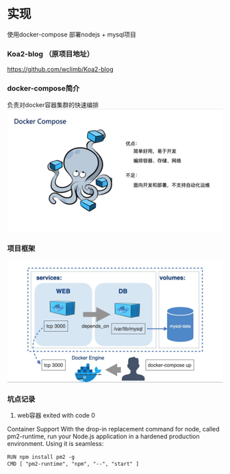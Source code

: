 # 实现
 使用docker-compose 部署nodejs + mysql项目
### Koa2-blog （原项目地址）
https://github.com/wclimb/Koa2-blog

### docker-compose简介
负责对docker容器集群的快速编排
![dockerCompose](https://github.com/lydiafork/koa-blog/raw/master/images/WechatIMG81.jpeg)

### 项目框架
![架构](https://github.com/lydiafork/koa-blog/raw/master/images/WechatIMG82.jpeg)

### 坑点记录
1. web容器 exited with code 0

Container Support
With the drop-in replacement command for node, called pm2-runtime, run your Node.js application in a hardened production environment. Using it is seamless:
```
RUN npm install pm2 -g
CMD [ "pm2-runtime", "npm", "--", "start" ]
```
